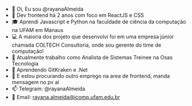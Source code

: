 - 👋 Oi, Eu sou @rayanaAlmeida
- 👀 Dev frontend há 2 anos com foco em ReactJS e CSS
- :mortar_board: Aprendi Javascript e Python na faculdade de ciência da computação na UFAM em Manaus
- :computer: A maioria dos projeto que desenvolvi foi em uma empresa júnior chamada COLTECH Consultoria, onde sou gerente do time de computação! 
- :office: Atualmente trabalho como Analista de Sistemas Treinee na Osas Tecnologia
- 🌱 Aprendendo GitKraken e .Net
- :dart: E estou procurando outro emprego na area de frontend, manda mensagem no pv aí
- 📫 Telegram: @rayanaAlmeida
- :email: Email: rayana.almeida@icomp.ufam.edu.br


